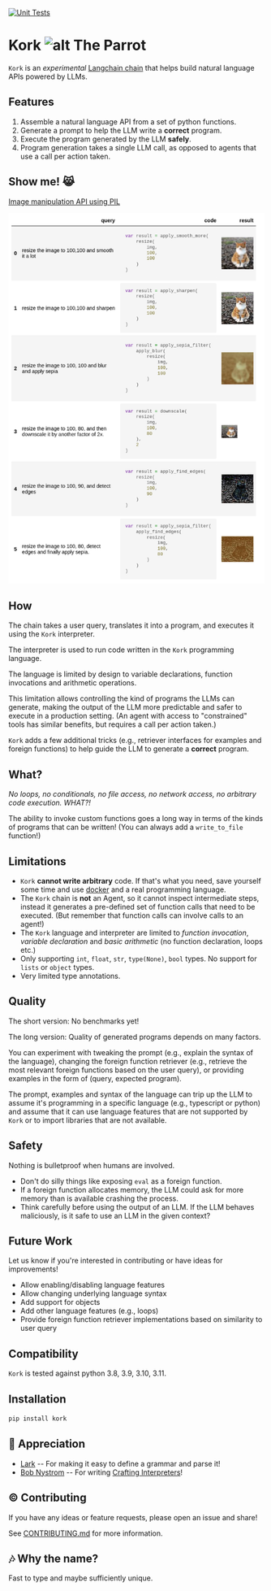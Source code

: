 [![Unit Tests](https://github.com/langchain-ai/kork/actions/workflows/test.yml/badge.svg?branch=main&event=push)](https://github.com/langchain-ai/kork/actions/workflows/test.yml)

# Kork ![alt The Parrot](assets/parrot.png)

`Kork` is an *experimental* [Langchain chain](https://python.langchain.com/en/latest/modules/chains.html) that helps build natural language APIs powered by LLMs.

## Features

1. Assemble a natural language API from a set of python functions.
2. Generate a prompt to help the LLM write a **correct** program.
3. Execute the program generated by the LLM **safely**.
4. Program generation takes a single LLM call, as opposed to agents that use a call per action taken.

## Show me! 😹 

[Image manipulation API using PIL](https://langchain-ai.github.io/kork/examples/image_manipulation.html)

![alt Example Cats](assets/cats.png)

## How

The chain takes a user query, translates it into a program, and executes it using the `Kork` interpreter.

The interpreter is used to run code written in the `Kork` programming language.

The language is limited by design to variable declarations, function invocations and arithmetic operations.

This limitation allows controlling the kind of programs the LLMs can generate, making the output of the LLM more predictable and safer to execute in a production setting. (An agent with access to "constrained" tools has similar benefits, but requires a call per action taken.)

`Kork` adds a few additional tricks (e.g., retriever interfaces for examples and foreign functions) to help guide the LLM to generate a **correct** program.

## What?

*No loops, no conditionals, no file access, no network access, no arbitrary code execution. WHAT?!*

The ability to invoke custom functions goes a long way in terms of the kinds of programs that can be written! (You can always add a `write_to_file` function!)


## Limitations

- `Kork` **cannot write arbitrary** code. If that's what you need, save yourself some time and use [docker](https://www.docker.com/) and a real programming language.
- The `Kork` chain is **not** an Agent, so it cannot inspect intermediate steps, instead it generates a pre-defined set of function calls that need to be executed. (But remember that function calls can involve calls to an agent!)
- The `Kork` language and interpreter are limited to *function invocation*, *variable declaration* and
  *basic arithmetic* (no function declaration, loops etc.)
- Only supporting `int`, `float`, `str`, `type(None)`, `bool` types. No support for `lists` or `object` types.
- Very limited type annotations.

## Quality

The short version: No benchmarks yet!

The long version: Quality of generated programs depends on many factors.

You can experiment with tweaking the prompt (e.g., explain the syntax of the language), changing the foreign function retriever (e.g., retrieve the most relevant foreign functions based on the user query), or providing examples in the form of (query, expected program).

The prompt, examples and syntax of the language can trip up the LLM to assume
it's programming in a specific language (e.g., typescript or python) and assume
that it can use language features that are not supported by `Kork` or to import
libraries that are not available.

## Safety

Nothing is bulletproof when humans are involved.

* Don't do silly things like exposing `eval` as a foreign function.
* If a foreign function allocates memory, the LLM could ask for more memory than is available crashing the process.
* Think carefully before using the output of an LLM. If the LLM behaves maliciously, is it safe to use an LLM in the given context? 

## Future Work

Let us know if you're interested in contributing or have ideas for improvements!

- Allow enabling/disabling language features
- Allow changing underlying language syntax
- Add support for objects
- Add other language features (e.g., loops) 
- Provide foreign function retriever implementations based on similarity to user query

## Compatibility

`Kork` is tested against python 3.8, 3.9, 3.10, 3.11.

## Installation 

```sh
pip install kork
```

## 🙏 Appreciation

* [Lark](https://github.com/lark-parser/lark) -- For making it easy to define a grammar and parse it!
* [Bob Nystrom](https://github.com/munificent) -- For writing [Crafting Interpreters](https://www.craftinginterpreters.com/)!

## © Contributing

If you have any ideas or feature requests, please open an issue and share!

See [CONTRIBUTING.md](https://github.com/langchain-ai/kork/blob/main/CONTRIBUTING.md) for more information.

## 🎶 Why the name?

Fast to type and maybe sufficiently unique.
